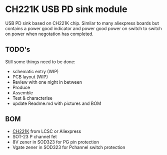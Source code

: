 # CH221K USB PD sink module
USB PD sink based on CH221K chip. Similar to many aliexpress boards but contains a power good indicator and power good power on switch to switch on power when negotation has completed.
## TODO's
Still some things need to be done:
* schematic entry (WIP)
* PCB layout (WIP)
* Review with one night in between
* Produce
* Assemble
* Test & characterise
* update Readme.md with pictures and BOM
## BOM
* [CH221K](https://www.wch-ic.com/products/CH224.html) from LCSC or Aliexpress
* SOT-23 P channel fet
* 8V zener in SOD323 for PG pin protection
* Vgate zener in SOD323 for Pchannel switch protection
